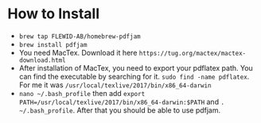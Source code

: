# How to Install
* `brew tap FLEWID-AB/homebrew-pdfjam`
* `brew install pdfjam`
* You need MacTex. Download it here `https://tug.org/mactex/mactex-download.html`
* After installation of MacTex, you need to export your pdflatex path. You can find the executable by searching for it. `sudo find -name pdflatex`. For me it was `/usr/local/texlive/2017/bin/x86_64-darwin`
* `nano ~/.bash_profile` then add `export PATH=/usr/local/texlive/2017/bin/x86_64-darwin:$PATH` and `. ~/.bash_profile`. After that you should be able to use pdfjam.
